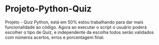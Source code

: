 # Projeto-Python-Quiz
Projeto - Quiz Python, está em 50% estou trabalhando para dar mais funcionalidade ao código.
Agora ao executar o script o usuário poderá escolher o tipo de Quiz, e independente da escolha todos serão validados com números acertos, erros e porcentagem final.
